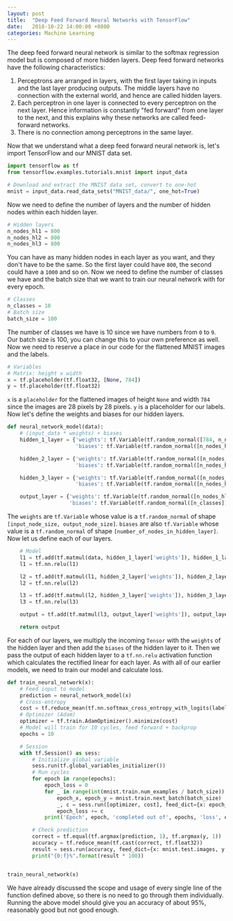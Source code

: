 ```yaml
---
layout: post
title:  "Deep Feed Forward Neural Networks with TensorFlow"
date:   2018-10-22 14:00:00 +0800
categories: Machine Learning
---
```


The deep feed forward neural network is similar to the softmax regression model but is composed of more hidden layers. Deep feed forward networks have the following characteristics:

1. Perceptrons are arranged in layers, with the first layer taking in inputs and the last layer producing outputs. The middle layers have no connection with the external world, and hence are called hidden layers.
2. Each perceptron in one layer is connected to every perceptron on the next layer. Hence information is constantly "fed forward" from one layer to the next, and this explains why these networks are called feed-forward networks.
3. There is no connection among perceptrons in the same layer.

Now that we understand what a deep feed forward neural network is, let's import TensorFlow and our MNIST data set.

```python
import tensorflow as tf
from tensorflow.examples.tutorials.mnist import input_data

# Download and extract the MNIST data set, convert to one-hot
mnist = input_data.read_data_sets("MNIST_data/", one_hot=True)
```

Now we need to define the number of layers and the number of hidden nodes within each hidden layer. 

```python
# Hidden layers
n_nodes_hl1 = 800
n_nodes_hl2 = 800
n_nodes_hl3 = 800
```

You can have as many hidden nodes in each layer as you want, and they don't have to be the same. So the first layer could have `800`, the second could have a `1000` and so on. Now we need to define the number of classes we have and the batch size that we want to train our neural network with for every epoch.

```python
# Classes
n_classes = 10
# Batch size
batch_size = 100
```

The number of classes we have is 10 since we have numbers from `0` to `9`. Our batch size is 100, you can change this to your own preference as well. Now we need to reserve a place in our code for the flattened MNIST images and the labels.

```python
# Variables
# Matrix: height x width
x = tf.placeholder(tf.float32, [None, 784])
y = tf.placeholder(tf.float32)
```

`x` is a `placeholder` for the flattened images of height `None` and width `784` since the images are 28 pixels by 28 pixels. `y` is a placeholder for our labels. Now let's define the weights and biases for our hidden layers. 

```python
def neural_network_model(data):
    # (input_data * weights) + biases
    hidden_1_layer = {'weights': tf.Variable(tf.random_normal([784, n_nodes_hl1])),
                      'biases': tf.Variable(tf.random_normal([n_nodes_hl1]))}

    hidden_2_layer = {'weights': tf.Variable(tf.random_normal([n_nodes_hl1, n_nodes_hl2])),
                      'biases': tf.Variable(tf.random_normal([n_nodes_hl2]))}

    hidden_3_layer = {'weights': tf.Variable(tf.random_normal([n_nodes_hl2, n_nodes_hl3])),
                      'biases': tf.Variable(tf.random_normal([n_nodes_hl3]))}

    output_layer = {'weights': tf.Variable(tf.random_normal([n_nodes_hl3, n_classes])),
                    'biases': tf.Variable(tf.random_normal([n_classes]))}
```

The `weights` are `tf.Variable` whose value is a `tf.random_normal` of shape `[input_node_size, output_node_size]`. `biases` are also `tf.Variable` whose value is a `tf.random_normal` of shape `[number_of_nodes_in_hidden_layer]`. Now let us define each of our layers.

```python
    # Model
    l1 = tf.add(tf.matmul(data, hidden_1_layer['weights']), hidden_1_layer['biases'])
    l1 = tf.nn.relu(l1)

    l2 = tf.add(tf.matmul(l1, hidden_2_layer['weights']), hidden_2_layer['biases'])
    l2 = tf.nn.relu(l2)

    l3 = tf.add(tf.matmul(l2, hidden_3_layer['weights']), hidden_3_layer['biases'])
    l3 = tf.nn.relu(l3)

    output = tf.add(tf.matmul(l3, output_layer['weights']), output_layer['biases'])

    return output
```

For each of our layers, we multiply the incoming `Tensor` with the `weights` of the hidden layer and then add the `biases` of the hidden layer to it. Then we pass the output of each hidden layer to a `tf.nn.relu` activation function which calculates the rectified linear for each layer. As with all of our earlier models, we need to train our model and calculate loss. 

```python
def train_neural_network(x):
    # Feed input to model
    prediction = neural_network_model(x)
    # Cross-entropy
    cost = tf.reduce_mean(tf.nn.softmax_cross_entropy_with_logits(labels=y, logits=prediction))
    # Optimizer (Adam)
    optimizer = tf.train.AdamOptimizer().minimize(cost)
    # Model will train for 10 cycles, feed forward + backprop
    epochs = 10

    # Session
    with tf.Session() as sess:
        # Initialize global variable
        sess.run(tf.global_variables_initializer())
        # Run cycles
        for epoch in range(epochs):
            epoch_loss = 0
            for _ in range(int(mnist.train.num_examples / batch_size)):
                epoch_x, epoch_y = mnist.train.next_batch(batch_size)
                _, c = sess.run([optimizer, cost], feed_dict={x: epoch_x, y: epoch_y})
                epoch_loss += c
            print('Epoch', epoch, 'completed out of', epochs, 'loss', epoch_loss)

        # Check prediction
        correct = tf.equal(tf.argmax(prediction, 1), tf.argmax(y, 1))
        accuracy = tf.reduce_mean(tf.cast(correct, tf.float32))
        result = sess.run(accuracy, feed_dict={x: mnist.test.images, y: mnist.test.labels})
        print("{0:f}%".format(result * 100))


train_neural_network(x)
```

We have already discussed the scope and usage of every single line of the function defined above, so there is no need to go through them individually. Running the above model should give you an accuracy of about 95%, reasonably good but not good enough. 
